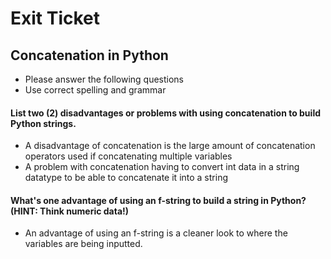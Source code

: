 
# Exit Ticket
## Concatenation in Python

- Please answer the following questions 
- Use correct spelling and grammar

#### List two (2) disadvantages or problems with using concatenation to build Python strings.
- A disadvantage of concatenation is the large amount of concatenation operators used if concatenating multiple variables
- A problem with concatenation having to convert int data in a string datatype to be able to concatenate it into a string


#### What's one advantage of using an f-string to build a string in Python?  (HINT: Think numeric data!)
- An advantage of using an f-string is a cleaner look to where the variables are being inputted.






